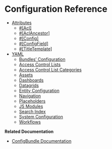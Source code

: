 <!-- meta: description = Examples of using attributes and YAML configuration references in the Oro applications -->

<a id="dev-config-reference"></a>

# Configuration Reference

* [Attributes](annotation/index.md)
  * [#[Acl]](annotation/acl.md)
  * [#[AclAncestor]](annotation/acl-ancestor.md)
  * [#[Config]](annotation/config.md)
  * [#[ConfigField]](annotation/config-field.md)
  * [#[TitleTemplate]](annotation/title-template.md)
* [YAML](yaml/index.md)
  * [Bundles’ Configuration](yaml/bundles-config.md)
  * [Access Control Lists](yaml/acls.md)
  * [Access Control List Categories](yaml/acl-categories.md)
  * [Assets](yaml/assets.md)
  * [Dashboards](yaml/dashboards.md)
  * [Datagrids](yaml/datagrids.md)
  * [Entity Configuration](yaml/entity-config.md)
  * [Navigation](yaml/navigation.md)
  * [Placeholders](yaml/placeholders.md)
  * [JS Modules](yaml/jsmodules.md)
  * [Search Index](yaml/search.md)
  * [System Configuration](yaml/system-configuration.md)
  * [Workflows](yaml/workflows.md)

**Related Documentation**

* [ConfigBundle Documentation](../../bundles/platform/ConfigBundle/index.md#bundle-docs-platform-checkout-bundle)
